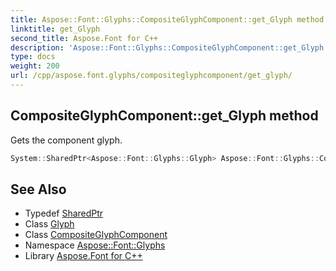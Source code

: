 ```yaml
---
title: Aspose::Font::Glyphs::CompositeGlyphComponent::get_Glyph method
linktitle: get_Glyph
second_title: Aspose.Font for C++
description: 'Aspose::Font::Glyphs::CompositeGlyphComponent::get_Glyph method. Gets the component glyph in C++.'
type: docs
weight: 200
url: /cpp/aspose.font.glyphs/compositeglyphcomponent/get_glyph/
---
```

## CompositeGlyphComponent::get_Glyph method


Gets the component glyph.

```cpp
System::SharedPtr<Aspose::Font::Glyphs::Glyph> Aspose::Font::Glyphs::CompositeGlyphComponent::get_Glyph() const
```

## See Also

* Typedef [SharedPtr](../../../system/sharedptr/)
* Class [Glyph](../../glyph/)
* Class [CompositeGlyphComponent](../)
* Namespace [Aspose::Font::Glyphs](../../)
* Library [Aspose.Font for C++](../../../)
